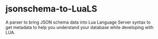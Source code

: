 # jsonschema-to-LuaLS
A parser to bring JSON schema data into Lua Language Server syntax to get metadata to help you understand your database while developing with LUA.

